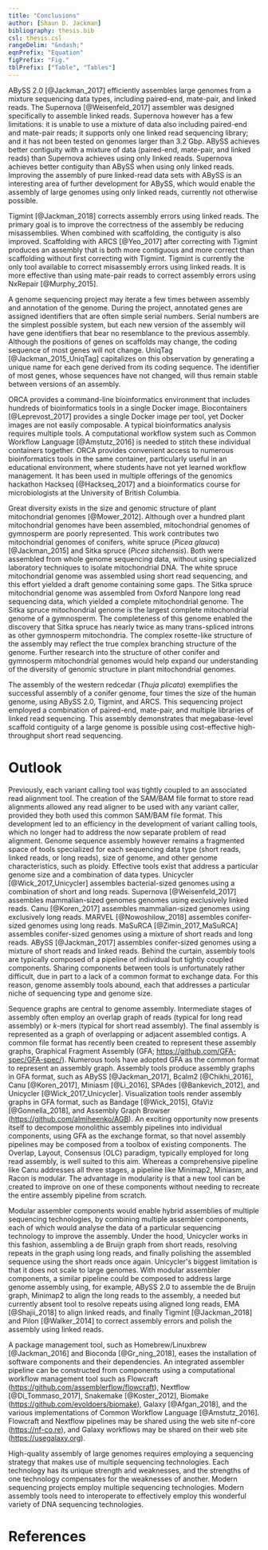 ```yaml
---
title: "Conclusions"
author: [Shaun D. Jackman]
bibliography: thesis.bib
csl: thesis.csl
rangeDelim: "&ndash;"
eqnPrefix: "Equation"
figPrefix: "Fig."
tblPrefix: ["Table", "Tables"]
---
```


ABySS 2.0 [@Jackman_2017] efficiently assembles large genomes from a mixture sequencing data types, including paired-end, mate-pair, and linked reads. The Supernova [@Weisenfeld_2017] assembler was designed specifically to assemble linked reads. Supernova however has a few limitations: it is unable to use a mixture of data also including paired-end and mate-pair reads; it supports only one linked read sequencing library; and it has not been tested on genomes larger than 3.2 Gbp. ABySS achieves better contiguity with a mixture of data (paired-end, mate-pair, and linked reads) than Supernova achieves using only linked reads. Supernova achieves better contiguity than ABySS when using only linked reads. Improving the assembly of pure linked-read data sets with ABySS is an interesting area of further development for ABySS, which would enable the assembly of large genomes using only linked reads, currently not otherwise possible.

Tigmint [@Jackman_2018] corrects assembly errors using linked reads. The primary goal is to improve the correctness of the assembly be reducing misassemblies. When combined with scaffolding, the contiguity is also improved. Scaffolding with ARCS [@Yeo_2017] after correcting with Tigmint produces an assembly that is both more contiguous and more correct than scaffolding without first correcting with Tigmint. Tigmint is currently the only tool available to correct misassembly errors using linked reads. It is more effective than using mate-pair reads to correct assembly errors using NxRepair [@Murphy_2015].

A genome sequencing project may iterate a few times between assembly and annotation of the genome. During the project, annotated genes are assigned identifiers that are often simple serial numbers. Serial numbers are the simplest possible system, but each new version of the assembly will have gene identifiers that bear no resemblance to the previous assembly. Although the positions of genes on scaffolds may change, the coding sequence of most genes will not change. UniqTag [@Jackman_2015_UniqTag] capitalizes on this observation by generating a unique name for each gene derived from its coding sequence. The identifier of most genes, whose sequences have not changed, will thus remain stable between versions of an assembly.

ORCA provides a command-line bioinformatics environment that includes hundreds of bioinformatics tools in a single Docker image. Biocontainers [@Leprevost_2017] provides a single Docker image per tool, yet Docker images are not easily composable. A typical bioinformatics analysis requires multiple tools. A computational workflow system such as Common Workflow Language [@Amstutz_2016] is needed to stitch these individual containers together. ORCA provides convenient access to numerous bioinformatics tools in the same container, particularly useful in an educational environment, where students have not yet learned workflow management. It has been used in multiple offerings of the genomics hackathon Hackseq [@Hackseq_2017] and a bioinformatics course for microbiologists at the University of British Columbia.

Great diversity exists in the size and genomic structure of plant mitochondrial genomes [@Mower_2012]. Although over a hundred plant mitochondrial genomes have been assembled, mitochondrial genomes of gymnosperm are poorly represented. This work contributes two mitochondrial genomes of conifers, white spruce (*Picea glauca*) [@Jackman_2015] and Sitka spruce (*Picea sitchensis*). Both were assembled from whole genome sequencing data, without using specialized laboratory techniques to isolate mitochondrial DNA. The white spruce mitochondrial genome was assembled using short read sequencing, and this effort yielded a draft genome containing some gaps. The Sitka spruce mitochondrial genome was assembled from Oxford Nanpore long read sequencing data, which yielded a complete mitochondrial genome. The Sitka spruce mitochondrial genome is the largest complete mitochondrial genome of a gymnosperm. The completeness of this genome enabled the discovery that Sitka spruce has nearly twice as many trans-spliced introns as other gymnosperm mitochondria. The complex rosette-like structure of the assembly may reflect the true complex branching structure of the genome. Further research into the structure of other conifer and gymnosperm mitochondrial genomes would help expand our understanding of the diversity of genomic structure in plant mitochondrial genomes.

The assembly of the western redcedar (*Thuja plicata*) exemplifies the successful assembly of a conifer genome, four times the size of the human genome, using ABySS 2.0, Tigmint, and ARCS. This sequencing project employed a combination of paired-end, mate-pair, and multiple libraries of linked read sequencing. This assembly demonstrates that megabase-level scaffold contiguity of a large genome is possible using cost-effective high-throughput short read sequencing.

# Outlook

Previously, each variant calling tool was tightly coupled to an associated read alignment tool. The creation of the SAM/BAM file format to store read alignments allowed any read aligner to be used with any variant caller, provided they both used this common SAM/BAM file format. This development led to an efficiency in the development of variant calling tools, which no longer had to address the now separate problem of read alignment. Genome sequence assembly however remains a fragmented space of tools specialized for each sequencing data type (short reads, linked reads, or long reads), size of genome, and other genome characteristics, such as ploidy. Effective tools exist that address a particular genome size and a combination of data types. Unicycler [@Wick_2017_Unicycler] assembles bacterial-sized genomes using a combination of short and long reads. Supernova [@Weisenfeld_2017] assembles mammalian-sized genomes genomes using exclusively linked reads. Canu [@Koren_2017] assembles mammalian-sized genomes using exclusively long reads. MARVEL [@Nowoshilow_2018] assembles conifer-sized genomes using long reads. MaSuRCA [@Zimin_2017_MaSuRCA] assembles conifer-sized genomes using a mixture of short reads and long reads. ABySS [@Jackman_2017] assembles conifer-sized genomes using a mixture of short reads and linked reads. Behind the curtain, assembly tools are typically composed of a pipeline of individual but tightly coupled components. Sharing components between tools is unfortunately rather difficult, due in part to a lack of a common format to exchange data. For this reason, genome assembly tools abound, each that addresses a particular niche of sequencing type and genome size.

Sequence graphs are central to genome assembly. Intermediate stages of assembly often employ an overlap graph of reads (typical for long read assembly) or *k*-mers (typical for short read assembly). The final assembly is represented as a graph of overlapping or adjacent assembled contigs. A common file format has recently been created to represent these assembly graphs, Graphical Fragment Assembly (GFA; <https://github.com/GFA-spec/GFA-spec/>). Numerous tools have adopted GFA as the common format to represent an assembly graph. Assembly tools produce assembly graphs in GFA format, such as ABySS [@Jackman_2017], Bcalm2 [@Chikhi_2016], Canu [@Koren_2017], Miniasm [@Li_2016], SPAdes [@Bankevich_2012], and Unicycler [@Wick_2017_Unicycler]. Visualization tools render assembly graphs in GFA format, such as Bandage [@Wick_2015], GfaViz [@Gonnella_2018], and Assembly Graph Browser (<https://github.com/almiheenko/AGB>). An exciting opportunity now presents itself to decompose monolithic assembly pipelines into individual components, using GFA as the exchange format, so that novel assembly pipelines may be composed from a toolbox of existing components. The Overlap, Layout, Consensus (OLC) paradigm, typically employed for long read assembly, is well suited to this aim. Whereas a comprehensive pipeline like Canu addresses all three stages, a pipeline like Minimap2, Miniasm, and Racon is modular. The advantage in modularity is that a new tool can be created to improve on one of these components without needing to recreate the entire assembly pipeline from scratch.

Modular assembler components would enable hybrid assemblies of multiple sequencing technologies, by combining multiple assembler components, each of which would analyse the data of a particular sequencing technology to improve the assembly. Under the hood, Unicycler works in this fashion, assembling a de Bruijn graph from short reads, resolving repeats in the graph using long reads, and finally polishing the assembled sequence using the short reads once again. Unicycler's biggest limitation is that it does not scale to large genomes. With modular assembler components, a similar pipeline could be composed to address large genome assembly using, for example, ABySS 2.0 to assemble the de Bruijn graph, Minimap2 to align the long reads to the assembly, a needed but currently absent tool to resolve repeats using aligned long reads, EMA [@Shajii_2018] to align linked reads, and finally Tigmint [@Jackman_2018] and Pilon [@Walker_2014] to correct assembly errors and polish the assembly using linked reads.

A package management tool, such as Homebrew/Linuxbrew [@Jackman_2016] and Bioconda [@Gr_ning_2018], eases the installation of software components and their dependencies. An integrated assembler pipeline can be constructed from components using a computational workflow management tool such as Flowcraft (<https://github.com/assemblerflow/flowcraft>), Nextflow [@Di_Tommaso_2017], Snakemake [@Koster_2012], Biomake (<https://github.com/evoldoers/biomake>), Galaxy [@Afgan_2018], and the various implementations of Common Workflow Language [@Amstutz_2016]. Flowcraft and Nextflow pipelines may be shared using the web site nf-core (<https://nf-co.re>), and Galaxy workflows may be shared on their web site (<https://usegalaxy.org>).

High-quality assembly of large genomes requires employing a sequencing strategy that makes use of multiple sequencing technologies. Each technology has its unique strength and weaknesses, and the strengths of one technology compensates for the weaknesses of another. Modern sequencing projects employ multiple sequencing technologies. Modern assembly tools need to interoperate to effectively employ this wonderful variety of DNA sequencing technologies.

# References
